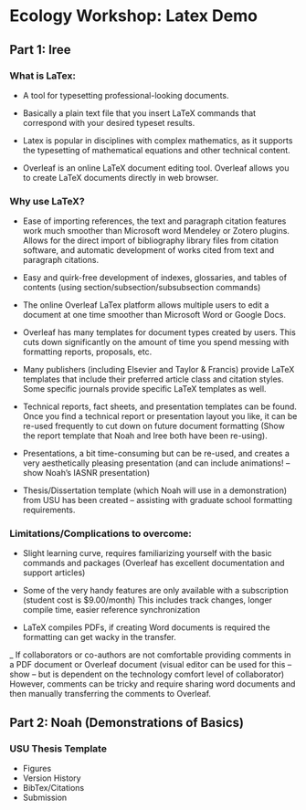 # Ecology Workshop: Latex Demo
## Part 1: Iree
### What is LaTex:
  - A tool for typesetting professional-looking documents.

  - Basically a plain text file that you insert LaTeX commands that correspond with your desired typeset results.

 - Latex is popular in disciplines with complex mathematics, as it supports the typesetting of mathematical equations and other technical content.

 - Overleaf is an online LaTeX document editing tool. Overleaf allows you to create LaTeX documents directly in web browser.

### Why use LaTeX?

- Ease of importing references, the text and paragraph citation features work much smoother than Microsoft word Mendeley or Zotero plugins. Allows for the direct import of bibliography library files from citation software, and automatic development of works cited from text and paragraph citations.

- Easy and quirk-free development of indexes, glossaries, and tables of contents (using section/subsection/subsubsection commands)

- The online Overleaf LaTex platform allows multiple users to edit a document at one time smoother than Microsoft Word or Google Docs.

- Overleaf has many templates for document types created by users. This cuts down significantly on the amount of time you spend messing with formatting reports, proposals, etc.

- Many publishers (including Elsevier and Taylor & Francis) provide LaTeX templates that include their preferred article class and citation styles. Some specific journals provide specific LaTeX templates as well.

- Technical reports, fact sheets, and presentation templates can be found. Once you find a technical report or presentation layout you like, it can be re-used frequently to cut down on future document formatting (Show the report template that Noah and Iree both have been re-using).

- Presentations, a bit time-consuming but can be re-used, and creates a very aesthetically pleasing presentation (and can include animations! – show Noah’s IASNR presentation)

- Thesis/Dissertation template (which Noah will use in a demonstration) from USU has been created – assisting with graduate school formatting requirements.

### Limitations/Complications to overcome:

- Slight learning curve, requires familiarizing yourself with the basic commands and packages (Overleaf has excellent documentation and support articles)

- Some of the very handy features are only available with a subscription (student cost is $9.00/month) This includes track changes, longer compile time, easier reference synchronization

- LaTeX compiles PDFs, if creating Word documents is required the formatting can get wacky in the transfer.

_ If collaborators or co-authors are not comfortable providing comments in a PDF document or Overleaf document (visual editor can be used for this – show – but is dependent on the technology comfort level of collaborator) However, comments can be tricky and require sharing word documents and then manually transferring the comments to Overleaf.

## Part 2: Noah (Demonstrations of Basics)
### USU Thesis Template

- Figures
- Version History
- BibTex/Citations
- Submission
